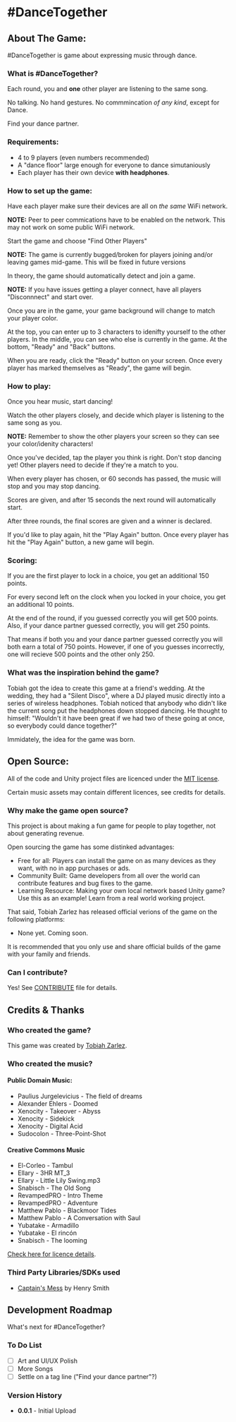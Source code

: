 # \#DanceTogether #

## About The Game: ##

\#DanceTogether is game about expressing music through dance.

### What is \#DanceTogether? ###

Each round, you and **one** other player are listening to the same song.

No talking. No hand gestures. No commmincation *of any kind*, except for Dance.

Find your dance partner.

### Requirements: ###

- 4 to 9 players (even numbers recommended)
- A "dance floor" large enough for everyone to dance simutaniously 
- Each player has their own device **with headphones**.

### How to set up the game: ###

Have each player make sure their devices are all on *the same* WiFi network.

**NOTE:** Peer to peer commications have to be enabled on the network. This may not work on some public WiFi network.

Start the game and choose "Find Other Players"

**NOTE:** The game is currently bugged/broken for players joining and/or leaving games mid-game. This will be fixed in future versions

In theory, the game should automatically detect and join a game.

**NOTE:** If you have issues getting a player connect, have all players "Disconnnect" and start over.

Once you are in the game, your game background will change to match your player color.

At the top, you can enter up to 3 characters to idenifty yourself to the other players. In the middle, you can see who else is currently in the game. At the bottom, "Ready" and "Back" buttons.

When you are ready, click the "Ready" button on your screen. Once every player has marked themselves as "Ready", the game will begin.

### How to play: ###

Once you hear music, start dancing!

Watch the other players closely, and decide which player is listening to the same song as you.

**NOTE:** Remember to show the other players your screen so they can see your color/idenity characters!

Once you've decided, tap the player you think is right. Don't stop dancing yet! Other players need to decide if they're a match to you.

When every player has chosen, or 60 seconds has passed, the music will stop and you may stop dancing.

Scores are given, and after 15 seconds the next round will automatically start.

After three rounds, the final scores are given and a winner is declared.

If you'd like to play again, hit the "Play Again" button. Once every player has hit the "Play Again" button, a new game will begin.

### Scoring: ###

If you are the first player to lock in a choice, you get an additional 150 points.

For every second left on the clock when you locked in your choice, you get an additional 10 points.

At the end of the round, if you guessed correctly you will get 500 points. Also, if your dance partner guessed correctly, you will get 250 points.

That means if both you and your dance partner guessed correctly you will both earn a total of 750 points. However, if one of you guesses incorrectly, one will recieve 500 points and the other only 250.

### What was the inspiration behind the game? ###

Tobiah got the idea to create this game at a friend's wedding. At the wedding, they had a "Silent Disco", where a DJ played music directly into a series of wireless headphones. Tobiah noticed that anybody who didn't like the current song put the headphones down stopped dancing. He thought to himself: "Wouldn't it have been great if we had two of these going at once, so everybody could dance together?"

Immidately, the idea for the game was born.

## Open Source: ##

All of the code and Unity project files are licenced under the [MIT license](LICENSE.md).

Certain music assets may contain different licences, see credits for details.

### Why make the game open source? ###

This project is about making a fun game for people to play together, not about generating revenue.

Open sourcing the game has some distinked advantages:

- Free for all: Players can install the game on as many devices as they want, with no in app purchases or ads.
- Community Built: Game developers from all over the world can contribute features and bug fixes to the game.
- Learning Resource: Making your own local network based Unity game? Use this as an example! Learn from a real world working project.

That said, Tobiah Zarlez has released official verions of the game on the following platforms:

- None yet. Coming soon.

It is recommended that you only use and share official builds of the game with your family and friends.

### Can I contribute? ###

Yes! See [CONTRIBUTE](Contribute.md) file for details.

## Credits & Thanks ##

### Who created the game? ###

This game was created by [Tobiah Zarlez](http://www.TobiahZ.com).

### Who created the music? ###

#### Public Domain Music: ####

- Paulius Jurgelevicius - The field of dreams
- Alexander Ehlers - Doomed
- Xenocity - Takeover - Abyss
- Xenocity - Sidekick
- Xenocity - Digital Acid
- Sudocolon - Three-Point-Shot

#### Creative Commons Music ####

- El-Corleo - Tambul
- Ellary - 3HR MT_3
- Ellary - Little Lily Swing.mp3
- Snabisch - The Old Song
- RevampedPRO - Intro Theme
- RevampedPRO - Adventure
- Matthew Pablo - Blackmoor Tides
- Matthew Pablo - A Conversation with Saul
- Yubatake - Armadillo
- Yubatake - El rincón
- Snabisch - The looming

[Check here for licence details](http://creativecommons.org/licenses/by/3.0/).

### Third Party Libraries/SDKs used ###

- [Captain's Mess](https://github.com/hengineer/CaptainsMess) by Henry Smith

## Development Roadmap ##

What's next for \#DanceTogether?

### To Do List ###

- [ ] Art and UI/UX Polish
- [ ] More Songs
- [ ] Settle on a tag line ("Find your dance partner"?)

### Version History ###

- **0.0.1** - Initial Upload